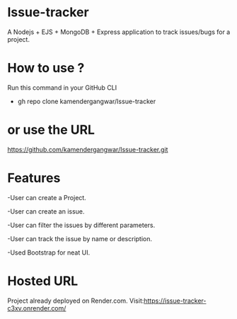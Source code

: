 # Issue-tracker


A Nodejs + EJS + MongoDB + Express application to track issues/bugs for a project.

# How to use ?

Run this command in your GitHub CLI

- gh repo clone kamendergangwar/Issue-tracker

# or use the URL

https://github.com/kamendergangwar/Issue-tracker.git

# Features

-User can create a Project.

-User can create an issue.

-User can filter the issues by different parameters.

-User can track the issue by name or description.

-Used Bootstrap for neat UI.

# Hosted URL
Project already deployed on Render.com. 
Visit:https://issue-tracker-c3xv.onrender.com/
